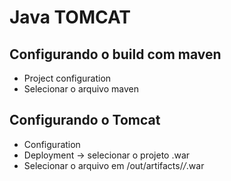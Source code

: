 # Java TOMCAT

## Configurando o build com maven
- Project configuration
- Selecionar o arquivo maven

## Configurando o Tomcat
- Configuration
- Deployment -> selecionar o projeto .war
- Selecionar o arquivo em /out/artifacts/*/*.war
